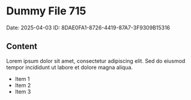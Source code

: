 # Dummy File 715

Date: 2025-04-03
ID: 8DAE0FA1-8726-4419-87A7-3F9309B15316

## Content

Lorem ipsum dolor sit amet, consectetur adipiscing elit.
Sed do eiusmod tempor incididunt ut labore et dolore magna aliqua.

* Item 1
* Item 2
* Item 3
